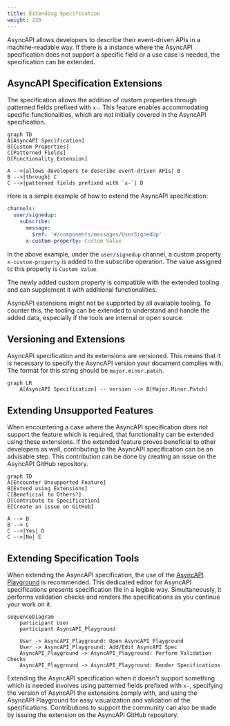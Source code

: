 ```yaml
---
title: Extending Specification
weight: 220
---
```


AsyncAPI allows developers to describe their event-driven APIs in a machine-readable way. If there is a instance where the AsyncAPI specification does not support a specific field or a use case is needed, the specification can be extended.

## AsyncAPI Specification Extensions

The specification allows the addition of custom properties through patterned fields prefixed with `x-`. This feature enables accommodating specific functionalities, which are not initially covered in the AsyncAPI specification.

```mermaid
graph TD
A[AsyncAPI Specification]
B[Custom Properties]
C[Patterned Fields]
D[Functionality Extension]

A -->|allows developers to describe event-driven APIs| B
B -->|through| C
C -->|patterned fields prefixed with `x-`| D
```

Here is a simple example of how to extend the AsyncAPI specification:

```yml
channels:
  user/signedup:
    subscribe:
      message:
        $ref: '#/components/messages/UserSignedUp'
      x-custom-property: Custom Value
```

In the above example, under the `user/signedup` channel, a custom property `x-custom-property` is added to the subscribe operation. The value assigned to this property is `Custom Value`.

The newly added custom property is compatible with the extended tooling and can supplement it with additional functionalities.

<Remember>
AsyncAPI extensions might not be supported by all available tooling. To counter this, the tooling can be extended to understand and handle the added data, especially if the tools are internal or open source.
</Remember>

## Versioning and Extensions

AsyncAPI specification and its extensions are versioned. This means that it is necessary to specify the AsyncAPI version your document complies with. The format for this string should be `major.minor.patch`.

```mermaid
graph LR
    A[AsyncAPI Specification] -- version --> B[Major.Minor.Patch]
```

## Extending Unsupported Features

When encountering a case where the AsyncAPI specification does not support the feature which is required, that functionality can be extended using these extensions. If the extended feature proves beneficial to other developers as well, contributing to the AsyncAPI specification can be an advisable step. This contribution can be done by creating an issue on the AsyncAPI GitHub repository.

```mermaid
graph TD
A[Encounter Unsupported Feature]
B[Extend using Extensions]
C[Beneficial to Others?]
D[Contribute to Specification]
E[Create an issue on GitHub]

A --> B
B --> C
C -->|Yes| D
C -->|No| E
```

## Extending Specification Tools

When extending the AsyncAPI specification, the use of the [AsyncAPI Playground](https://studio.asyncapi.com/) is recommended. This dedicated editor for AsyncAPI specifications presents specification file in a legible way. Simultaneously, it performs validation checks and renders the specifications as you continue your work on it.

```mermaid
sequenceDiagram
    participant User
    participant AsyncAPI_Playground

    User -> AsyncAPI_Playground: Open AsyncAPI Playground
    User -> AsyncAPI_Playground: Add/Edit AsyncAPI Spec
    AsyncAPI_Playground -> AsyncAPI_Playground: Perform Validation Checks
    AsyncAPI_Playground -> AsyncAPI_Playground: Render Specifications
```

Extending the AsyncAPI specification when it doesn't support something which is needed involves using patterned fields prefixed with `x-`, specifying the version of AsyncAPI the extensions comply with, and using the AsyncAPI Playground for easy visualization and validation of the specifications. Contributions to support the community can also be made by issuing the extension on the AsyncAPI GitHub repository.
